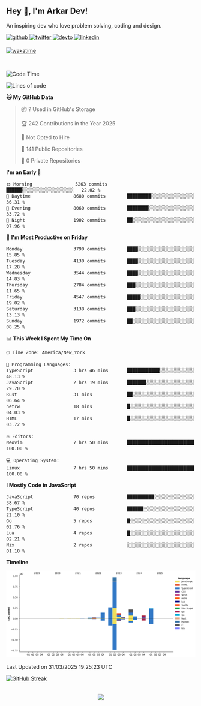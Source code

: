 ## Hey 👋, I'm Arkar Dev!  

An inspiring dev who love problem solving, coding and design.

<a href="https://github.com/Riley1101" target="_blank">
<img src=https://img.shields.io/badge/github-%2324292e.svg?&style=for-the-badge&logo=github&logoColor=white alt=github style="margin-bottom: 5px;" />
</a>
<a href="https://twitter.com/arkardev" target="_blank">
<img src=https://img.shields.io/badge/twitter-%2300acee.svg?&style=for-the-badge&logo=twitter&logoColor=white alt=twitter style="margin-bottom: 5px;" />
</a>
<a href="https://dev.to/riley1101" target="_blank">
<img src=https://img.shields.io/badge/dev.to-%2308090A.svg?&style=for-the-badge&logo=dev.to&logoColor=white alt=devto style="margin-bottom: 5px;" />
</a>
<a href="https://linkedin.com/in/arkar-kaung-myat" target="_blank">
<img src=https://img.shields.io/badge/linkedin-%231E77B5.svg?&style=for-the-badge&logo=linkedin&logoColor=white alt=linkedin style="margin-bottom: 5px;" />
</a>
  
[![wakatime](https://wakatime.com/badge/user/cf23b6e3-75f8-4c04-b0e3-273191c8d2ec.svg)](https://wakatime.com/@cf23b6e3-75f8-4c04-b0e3-273191c8d2ec)

<br/>

<!--START_SECTION:waka-->
![Code Time](http://img.shields.io/badge/Code%20Time-1%2C344%20hrs%2057%20mins-blue)

![Lines of code](https://img.shields.io/badge/From%20Hello%20World%20I%27ve%20Written-22.0%20million%20lines%20of%20code-blue)

**🐱 My GitHub Data** 

> 📦 ? Used in GitHub's Storage 
 > 
> 🏆 242 Contributions in the Year 2025
 > 
> 🚫 Not Opted to Hire
 > 
> 📜 141 Public Repositories 
 > 
> 🔑 0 Private Repositories 
 > 
**I'm an Early 🐤** 

```text
🌞 Morning                5263 commits        ██████░░░░░░░░░░░░░░░░░░░   22.02 % 
🌆 Daytime                8680 commits        █████████░░░░░░░░░░░░░░░░   36.31 % 
🌃 Evening                8060 commits        ████████░░░░░░░░░░░░░░░░░   33.72 % 
🌙 Night                  1902 commits        ██░░░░░░░░░░░░░░░░░░░░░░░   07.96 % 
```
📅 **I'm Most Productive on Friday** 

```text
Monday                   3790 commits        ████░░░░░░░░░░░░░░░░░░░░░   15.85 % 
Tuesday                  4130 commits        ████░░░░░░░░░░░░░░░░░░░░░   17.28 % 
Wednesday                3544 commits        ████░░░░░░░░░░░░░░░░░░░░░   14.83 % 
Thursday                 2784 commits        ███░░░░░░░░░░░░░░░░░░░░░░   11.65 % 
Friday                   4547 commits        █████░░░░░░░░░░░░░░░░░░░░   19.02 % 
Saturday                 3138 commits        ███░░░░░░░░░░░░░░░░░░░░░░   13.13 % 
Sunday                   1972 commits        ██░░░░░░░░░░░░░░░░░░░░░░░   08.25 % 
```


📊 **This Week I Spent My Time On** 

```text
🕑︎ Time Zone: America/New_York

💬 Programming Languages: 
TypeScript               3 hrs 46 mins       ████████████░░░░░░░░░░░░░   48.13 % 
JavaScript               2 hrs 19 mins       ███████░░░░░░░░░░░░░░░░░░   29.70 % 
Rust                     31 mins             ██░░░░░░░░░░░░░░░░░░░░░░░   06.64 % 
netrw                    18 mins             █░░░░░░░░░░░░░░░░░░░░░░░░   04.03 % 
HTML                     17 mins             █░░░░░░░░░░░░░░░░░░░░░░░░   03.72 % 

🔥 Editors: 
Neovim                   7 hrs 50 mins       █████████████████████████   100.00 % 

💻 Operating System: 
Linux                    7 hrs 50 mins       █████████████████████████   100.00 % 
```

**I Mostly Code in JavaScript** 

```text
JavaScript               70 repos            ██████████░░░░░░░░░░░░░░░   38.67 % 
TypeScript               40 repos            ██████░░░░░░░░░░░░░░░░░░░   22.10 % 
Go                       5 repos             █░░░░░░░░░░░░░░░░░░░░░░░░   02.76 % 
Lua                      4 repos             █░░░░░░░░░░░░░░░░░░░░░░░░   02.21 % 
Nix                      2 repos             ░░░░░░░░░░░░░░░░░░░░░░░░░   01.10 % 
```



**Timeline**

![Lines of Code chart](https://raw.githubusercontent.com/Riley1101/Riley1101/main/assets/bar_graph.png)


 Last Updated on 31/03/2025 19:25:23 UTC
<!--END_SECTION:waka-->

[![GitHub Streak](https://streak-stats.demolab.com?user=Riley1101)](https://git.io/streak-stats)
  
<br/>  
<div align="center">
<img src="https://komarev.com/ghpvc/?username=Riley1101&&style=flat-square" align="center" />
</div>  


